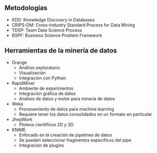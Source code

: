 ## Metodologías 
- KDD: Knowledge Discovery in Databases
- CRIPS-DM: Cross-Industry Standard Process for Data Mining
- TDSP: Team Data Science Process
- BSPF: Business Science Problem Framework
## Herramientas de la minería de datos
- Orange
	- Análisis exploratorio
	- Visualización
	- Integración con Python
- RapidMiner
	- Ambiente de experimentos
	- Integración gráfica de datos
	- Análisis de datos y motor para minería de datos
- Weka
	- Procesamiento de datos para machine learning
	- Requiere tener los datos consolidados en un formato en particular
- JhepWork
	- Ploteos científicos 2D y 3D.
- KNIME
	- Enfocado en la creación de pipelines de datos 
	- Se pueden seleccionar fragmentos específicos del pipe
	- Integración de plugins